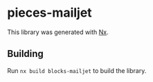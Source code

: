 # pieces-mailjet

This library was generated with [Nx](https://nx.dev).

## Building

Run `nx build blocks-mailjet` to build the library.
